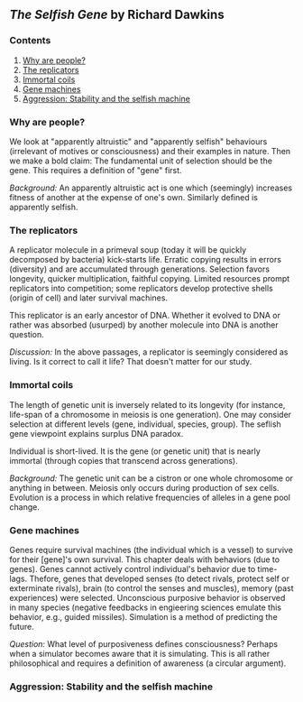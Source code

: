 ## _The Selfish Gene_ by Richard Dawkins

### Contents

1. [Why are people?](#why-are-people)
2. [The replicators](#the-replicators)
3. [Immortal coils](#immortal-coils)
4. [Gene machines](#gene-machines)
5. [Aggression: Stability and the selfish machine](#aggression-stability-and-the-selfish-machine)

### Why are people?

We look at "apparently altruistic" and "apparently selfish" behaviours (irrelevant of motives or consciousness) and their examples in nature. Then we make a bold claim: The fundamental unit of selection should be the gene. This requires a definition of "gene" first.

_Background:_ An apparently altruistic act is one which (seemingly) increases fitness of another at the expense of one's own. Similarly defined is apparently selfish.

### The replicators

A replicator molecule in a primeval soup (today it will be quickly decomposed by bacteria) kick-starts life. Erratic copying results in errors (diversity) and are accumulated through generations. Selection favors longevity, quicker multiplication, faithful copying. Limited resources prompt replicators into competition; some replicators develop protective shells (origin of cell) and later survival machines.

This replicator is an early ancestor of DNA. Whether it evolved to DNA or rather was absorbed (usurped) by another molecule into DNA is another question.

_Discussion:_ In the above passages, a replicator is seemingly considered as living. Is it correct to call it life? That doesn't matter for our study.

### Immortal coils

The length of genetic unit is inversely related to its longevity (for instance, life-span of a chromosome in meiosis is one generation). One may consider selection at different levels (gene, individual, species, group). The seflish gene viewpoint explains surplus DNA paradox.

Individual is short-lived. It is the gene (or genetic unit) that is nearly immortal (through copies that transcend across generations).

_Background:_ The genetic unit can be a cistron or one whole chromosome or anything in between. Meiosis only occurs during production of sex cells. Evolution is a process in which relative frequencies of alleles in a gene pool change. 

### Gene machines

Genes require survival machines (the individual which is a vessel) to survive for their [gene]'s own survival. This chapter deals with behaviors (due to genes). Genes cannot actively control individual's behavior due to time-lags. Thefore, genes that developed senses (to detect rivals, protect self or exterminate rivals), brain (to control the senses and muscles), memory (past experiences) were selected. Unconscious purposive behavior is observed in many species (negative feedbacks in engieering sciences emulate this behavior, e.g., guided missiles). Simulation is a method of predicting the future.

_Question:_ What level of purposiveness defines consciousness? Perhaps when a simulator becomes aware that it is simulating. This is all rather philosophical and requires a definition of awareness (a circular argument).

### Aggression: Stability and the selfish machine

